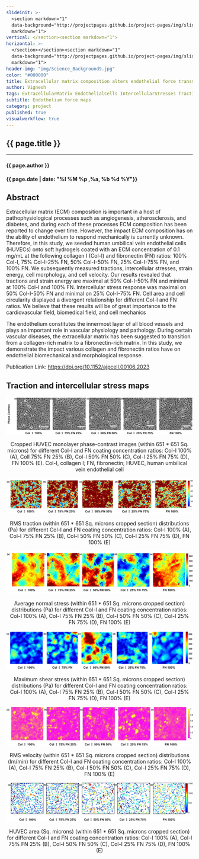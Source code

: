 ```yaml
---
slideinit: >-
  <section markdown="1"
  data-background="http://projectpages.github.io/project-pages/img/slidebackground.png"><section
  markdown="1">
vertical: </section><section markdown="1">
horizontal: >-
  </section></section><section markdown="1"
  data-background="http://projectpages.github.io/project-pages/img/slidebackground.png"><section
  markdown="1">
header-img: "img/Science_Background9.jpg"
color: "#000000"
title: Extracellular matrix composition alters endothelial force transmission
author: Vignesh
tags: ExtracellularMatrix EndothelialCells IntercellularStresses TractionForce Fibronectin Collagen-1
subtitle: Endothelium force maps
category: project
published: true
visualworkflow: true
---
```

<!-- Start Writing Below in Markdown -->

<section markdown="1" data-background="http://projectpages.github.io/project-pages/img/slidebackground.png"><section markdown="1">

## {{ page.title }}

<hr>

#### {{ page.author }}

#### {{ page.date | date: "%I %M %p ,%a, %b %d %Y"}}


## Abstract

Extracellular matrix (ECM) composition is important in a host of pathophysiological processes such as angiogenesis, atherosclerosis, and diabetes, and during each of these processes ECM composition has been reported to change over time. However, the impact ECM composition has on the ability of endothelium to respond mechanically is currently unknown. Therefore, in this study, we seeded human umbilical vein endothelial cells (HUVECs) onto soft hydrogels coated with an ECM concentration of 0.1 mg/mL at the following collagen I (Col-I) and fibronectin (FN) ratios: 100% Col-I, 75% Col-I-25% FN, 50% Col-I-50% FN, 25% Col-I-75% FN, and 100% FN. We subsequently measured tractions, intercellular stresses, strain energy, cell morphology, and cell velocity. Our results revealed that tractions and strain energy are maximal at 50% Col-I-50% FN and minimal at 100% Col-I and 100% FN. Intercellular stress response was maximal on 50% Col-I-50% FN and minimal on 25% Col-I-75% FN. Cell area and cell circularity displayed a divergent relationship for different Col-I and FN ratios. We believe that these results will be of great importance to the cardiovascular field, biomedical field, and cell mechanics

The endothelium constitutes the innermost layer of all blood vessels and plays an important role in vascular physiology and pathology. During certain vascular diseases, the extracellular matrix has been suggested to transition from a collagen-rich matrix to a fibronectin-rich matrix. In this study, we demonstrate the impact various collagen and fibronectin ratios have on endothelial biomechanical and morphological response.
 
Publication Link: https://doi.org/10.1152/ajpcell.00106.2023
 
## Traction and intercellular stress maps


![Frame](/img/ECM_Paper/Phase_Contrast.jpg)
<p align="center">Cropped HUVEC monolayer phase-contrast images (within 651 * 651 Sq. microns) for different Col-I and FN coating concentration ratios: Col-I 100% (A), ColI 75% FN 25% (B), Col-I 50% FN 50% (C), Col-I 25% FN 75% (D), FN 100% (E). Col-I, collagen I; FN, fibronectin; HUVEC, human umbilical vein endothelial cell</p>

![Frame](/img/ECM_Paper/RMS_Traction.jpg)
<p align="center">RMS traction (within 651 * 651 Sq. microns cropped section) distributions (Pa) for different Col-I and FN coating concentration ratios: Col-I 100% (A), Col-I 75% FN 25% (B), Col-I 50% FN 50% (C), Col-I 25% FN 75% (D), FN 100% (E)</p>

![Frame](/img/ECM_Paper/Avg_Normal.JPG)
<p align="center">Average normal stress (within 651 * 651 Sq. microns cropped section) distributions (Pa) for different Col-I and FN coating concentration ratios: Col-I 100% (A), Col-I 75% FN 25% (B), Col-I 50% FN 50% (C), Col-I 25% FN 75% (D), FN 100% (E)</p>

![Frame](/img/ECM_Paper/Max_Shear.JPG)
<p align="center">Maximum shear stress (within 651 * 651 Sq. microns cropped section) distributions (Pa) for different Col-I and FN coating concentration ratios: Col-I 100% (A), Col-I 75% FN 25% (B), Col-I 50% FN 50% (C), Col-I 25% FN 75% (D), FN 100% (E)</p>

![Frame](/img/ECM_Paper/RMS_Velocity.jpg)
<p align="center">RMS velocity (within 651 * 651 Sq. microns cropped section) distributions (lm/min) for different Col-I and FN coating concentration ratios: Col-I 100% (A), Col-I 75% FN 25% (B), Col-I 50% FN 50% (C), Col-I 25% FN 75% (D), FN 100% (E)</p>

![Frame](/img/ECM_Paper/Cell_Area.jpg)
<p align="center">HUVEC area (Sq. microns) (within 651 * 651 Sq. microns cropped section) for different Col-I and FN coating concentration ratios: Col-I 100% (A), Col-I 75% FN 25% (B), Col-I 50% FN 50% (C), Col-I 25% FN 75% (D), FN 100% (E)</p>
